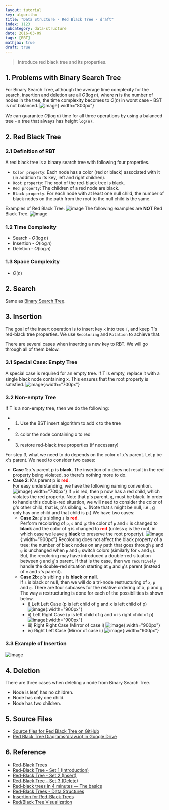 ```yaml
---
layout: tutorial
key: algorithm
title: "Data Structure - Red Black Tree - draft"
index: 1123
subcategory: data-structure
date: 2016-03-09
tags: [RBT]
mathjax: true
draft: true
---
```


> Introduce red black tree and its properties.

## 1. Problems with Binary Search Tree
For Binary Search Tree, although the average time complexity for the search, insertion and deletion are all $O(\log{}n)$, where **n** is the number of nodes in the tree, the time complexity becomes to $O(n)$ in worst case - BST is not balanced.
![image](/assets/images/algorithm/1123/bst.png){:width="800px"}

We can guarantee $O(\log{}n)$ time for all three operations by using a balanced tree - a tree that always has height `log(n)`.

## 2. Red Black Tree
### 2.1 Definition of RBT
A red black tree is a binary search tree with following four properties.
* `Color property`: Each node has a color (red or black) associated with it (in addition to its key, left and right children).
* `Root property`: The root of the red-black tree is black.
* `Red property`: The children of a red node are black.
* `Black property`: For each node with at least one null child, the number of black nodes on the path from the root to the null child is the same.

Examples of Red Black Tree.
![image](/assets/images/algorithm/1123/red-black-tree.png)
The following examples are **NOT** Red Black Tree.
![image](/assets/images/algorithm/1123/not-rbt.png)
### 1.2 Time Complexity
* Search - $O(\log{}n)$
* Insertion - $O(\log{}n)$
* Deletion - $O(\log{}n)$

### 1.3 Space Complexity
* $O(n)$

## 2. Search
Same as [Binary Search Tree](/popular/datastructure/data-structure-binary-search-tree/#2-search).

## 3. Insertion
The goal of the insert operation is to insert key `x` into tree `T`, and keep T's red-black tree properties. We use `Recoloring` and `Rotation` to achieve that.

There are several cases when inserting a new key to RBT. We will go through all of them below.
### 3.1 Special Case: Empty Tree
A special case is required for an empty tree. If T is empty, replace it with a single black node containing x. This ensures that the root property is satisfied.
![image](/assets/images/algorithm/1123/insertion-special-case.png){:width="700px"}
### 3.2 Non-empty Tree
If T is a non-empty tree, then we do the following:
* 1) Use the BST insert algorithm to add x to the tree
* 2) color the node containing x to red
* 3) restore red-black tree properties (if necessary)

For step 3, what we need to do depends on the color of x's parent. Let `p` be x's parent. We need to consider two cases:
* **Case 1**: x's parent p is **black**. The insertion of x does not result in the red property being violated, so there's nothing more to do.
* **Case 2**: K's parent p is <span style="color:red">**red**</span>.  
For easy understanding, we have the following naming convention.
![image](/assets/images/algorithm/1123/naming.png){:width="700px"}
If `p` is red, then p now has a red child, which violates the red property. Note that p's parent, `g`, must be black. In order to handle this double-red situation, we will need to consider the color of g's other child, that is, p's sibling, `s`. (Note that s might be null, i.e., g only has one child and that child is p.) We have two cases:
  * **Case 2a**: `p`'s sibling `s` is <span style="color:red">**red**</span>.  
    Perform recoloring of `p`, `s` and `g`: the color of `p` and `s` is changed to **black** and the color of `g` is changed to <span style="color:red">**red**</span> (unless `g` is the root, in which case we leave `g` **black** to preserve the root property).
    ![image](/assets/images/algorithm/1123/case2a.png){:width="900px"}
    Recoloring does not affect the black property of a tree: the number of black nodes on any path that goes through `p` and `g` is unchanged when `p` and `g` switch colors (similarly for `s` and `g`). But, the recoloring may have introduced a double-red situation between `g` and `g`'s parent. If that is the case, then we `recursively` handle the double-red situation starting at `g` and `g`'s parent (instead of `x` and `x`'s parent).
  * **Case 2b**: `p`'s sibling `s` is **black** or **null**.  
    If `s` is black or null, then we will do a tri-node restructuring of `x`, `p` and `g`. There are four subcases for the relative ordering of x, p and g. The way a restructuring is done for each of the possibilities is shown below.
    * i) Left Left Case (p is left child of g and x is left child of p)
    ![image](/assets/images/algorithm/1123/case2b1.png){:width="900px"}
    * ii) Left Right Case (p is left child of g and x is right child of p)
    ![image](/assets/images/algorithm/1123/case2b2.png){:width="900px"}
    * iii) Right Right Case (Mirror of case i)
    ![image](/assets/images/algorithm/1123/case2b3.png){:width="900px"}
    * iv) Right Left Case (Mirror of case ii)
    ![image](/assets/images/algorithm/1123/case2b4.png){:width="900px"}

### 3.3 Example of Insertion
![image](/assets/images/algorithm/1123/example-insertion.png)

## 4. Deletion
There are three cases when deleting a node from Binary Search Tree.
* Node is leaf, has no children.
* Node has only one child.
* Node has two children.

## 5. Source Files
* [Source files for Red Black Tree on GitHub](https://github.com/jojozhuang/dsa-java/tree/master/ds-red-black-tree)
* [Red Black Tree Diagrams(draw.io) in Google Drive](https://drive.google.com/file/d/1YKBH9VD-vg7LqoYj77tjU6sEQ64y9StE/view?usp=sharing)

## 6. Reference
* [Red-Black Trees](http://pages.cs.wisc.edu/~skrentny/cs367-common/readings/Red-Black-Trees/)
* [Red-Black Tree - Set 1 (Introduction)](https://www.geeksforgeeks.org/red-black-tree-set-1-introduction-2/)
* [Red-Black Tree - Set 2 (Insert)](https://www.geeksforgeeks.org/red-black-tree-set-2-insert/)
* [Red-Black Tree - Set 3 (Delete)](https://www.geeksforgeeks.org/red-black-tree-set-3-delete-2/)
* [Red-black trees in 4 minutes — The basics](https://www.youtube.com/watch?v=qvZGUFHWChY)
* [Red-Black Trees - Data Structures](https://www.youtube.com/watch?v=ZxCvM-9BaXE)
* [Insertion for Red-Black Trees](https://www.youtube.com/watch?v=JwgeECkckRo)
* [Red/Black Tree Visualization](https://www.cs.usfca.edu/~galles/visualization/RedBlack.html)
